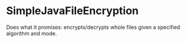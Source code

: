 # SimpleJavaFileEncryption
Does what it promises: encrypts/decrypts whole files given a specified algorithm and mode.
